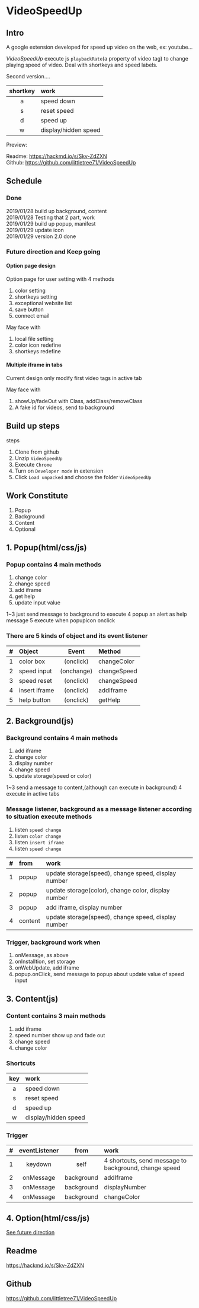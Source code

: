 # VideoSpeedUp

<!-- ====================================== -->
<!--         Intro -->
<!-- ====================================== -->
## Intro
A google extension developed for speed up video on the web, ex: youtube...  

*VideoSpeedUp* execute js `playbackRate`(a property of video tag) to change playing speed of video. Deal with shortkeys and speed labels.

Second version....  

shortkey|work
:--:|:--
a | speed down
s | reset speed
d | speed up
w | display/hidden speed

Preview:


Readme: <https://hackmd.io/s/Skv-ZdZXN>  
Github: <https://github.com/littletree71/VideoSpeedUp>  

<div id="FutureDirection">  </div>

<!-- ====================================== -->
<!--         Schedule -->
<!-- ====================================== -->

## Schedule
### Done
2019/01/28 build up background, content  
2019/01/28 Testing that 2 part, work  
2019/01/29 build up popup, manifest  
2019/01/29 update icon  
2019/01/29 version 2.0 done  

### Future direction and Keep going
#### Option page design
Option page for user setting with 4 methods
1. color setting
2. shortkeys setting
3. exceptional website list
4. save button
5. connect email

May face with   
1. local file setting
2. color icon redefine
3. shortkeys redefine

#### Multiple iframe in tabs
Current design only modify first video tags in active tab

May face with   
1. showUp/fadeOut with Class, addClass/removeClass
2. A fake id for videos, send to background


<!-- ====================================== -->
<!--         Build up steps -->
<!-- ====================================== -->

## Build up steps
steps
1. Clone from github
2. Unzip `VideoSpeedUp`
3. Execute `Chrome`
4. Turn on `Developer mode` in extension
5. Click `Load unpacked` and choose the folder `VideoSpeedUp`


<!-- ====================================== -->
<!--         Work Constitute -->
<!-- ====================================== -->

## Work Constitute
1. Popup
2. Background
3. Content
4. Optional


<!-- ++++++++++++++++++++++++++++++++++++++ -->
<!--         Popup(html/css/js) -->
<!-- ++++++++++++++++++++++++++++++++++++++ -->

## 1. Popup(html/css/js)
### Popup contains 4 main methods
1. change color
2. change speed
3. add iframe
4. get help
5. update input value

1~3 just send message to background to execute
4 popup an alert as help message
5 execute when popupicon onclick

### There are 5 kinds of object and its event listener

#|Object| Event| Method
:--:|:--|:--:|:---
1| color box|(onclick)| changeColor
2| speed input|(onchange)| changeSpeed
3| speed reset|(onclick)| changeSpeed
4| insert iframe|(onclick)| addIframe
5| help button|(onclick)| getHelp


<!-- ++++++++++++++++++++++++++++++++++++++ -->
<!--         Background(js) -->
<!-- ++++++++++++++++++++++++++++++++++++++ -->

## 2. Background(js)
### Background contains 4 main methods
1. add iframe
2. change color
3. display number
4. change speed
5. update storage(speed or color)

1~3 send a message to content,(although can execute in background)
4 execute in active tabs

### Message listener, background as a message listener according to situation execute methods
1. listen `speed change` 
2. listen `color change` 
3. listen `insert iframe` 
4. listen `speed change` 

#|from|work
:--|:--|:--
1|popup|update storage(speed), change speed, display number
2|popup|update storage(color), change color, display number
3|popup|add iframe, display number
4|content|update storage(speed), change speed, display number


### Trigger, background work when
1. onMessage, as above
2. onInstalltion, set storage
3. onWebUpdate, add iframe
4. popup.onClick, send message to popup about update value of speed input


<!-- ++++++++++++++++++++++++++++++++++++++ -->
<!--         Content(js) -->
<!-- ++++++++++++++++++++++++++++++++++++++ -->

## 3. Content(js)
### Content contains 3 main methods
1. add iframe
2. speed number show up and fade out
3. change speed
4. change color

### Shortcuts
key|work
:--:|:--
a | speed down
s | reset speed
d | speed up
w | display/hidden speed

### Trigger

#|eventListener| from |work
:--:|:--:|:--:|:---
1 | keydown | self | 4 shortcuts, send message to background, change speed
2 | onMessage | background | addIframe
3 | onMessage | background | displayNumber
4 | onMessage | background | changeColor

<!-- ++++++++++++++++++++++++++++++++++++++ -->
<!--         Option(js) -->
<!-- ++++++++++++++++++++++++++++++++++++++ -->
## 4. Option(html/css/js)
[See future direction](#FutureDirection)

<!-- ====================================== -->
<!--         Readme and Github -->
<!-- ====================================== -->

## Readme
<https://hackmd.io/s/Skv-ZdZXN>

## Github
<https://github.com/littletree71/VideoSpeedUp>  